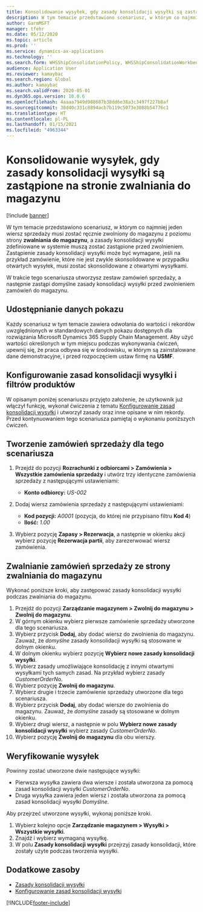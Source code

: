 ```yaml
---
title: Konsolidowanie wysyłek, gdy zasady konsolidacji wysyłki są zastąpione na stronie zwalniania do magazynu
description: W tym temacie przedstawiono scenariusz, w którym co najmniej jeden wiersz sprzedaży musi zostać ręcznie zwolniony do magazynu z poziomu strony zwalniania do magazynu, a zasady konsolidacji wysyłki zdefiniowane w systemie muszą zostać zastąpione przed zwolnieniem.
author: GarmMSFT
manager: tfehr
ms.date: 05/12/2020
ms.topic: article
ms.prod: ''
ms.service: dynamics-ax-applications
ms.technology: ''
ms.search.form: WHSShipConsolidationPolicy, WHSShipConsolidationWorkbench, WHSFilterGroupTable, WHSShipConsolidationSetShipment, WHSShipmentConsolidation, WHSFilterGenerallyAvail, WHSReleaseToWarehouse
audience: Application User
ms.reviewer: kamaybac
ms.search.region: Global
ms.author: kamaybac
ms.search.validFrom: 2020-05-01
ms.dyn365.ops.version: 10.0.6
ms.openlocfilehash: 4aaaa7949d988607b38dd6e38a3c3497f227b8af
ms.sourcegitcommit: 38d40c331c8894acb7b119c5073e3088b54776c1
ms.translationtype: HT
ms.contentlocale: pl-PL
ms.lasthandoff: 01/15/2021
ms.locfileid: "4963344"
---
```

# <a name="consolidate-shipments-when-the-shipment-consolidation-policy-is-overridden-from-the-release-to-warehouse-page"></a>Konsolidowanie wysyłek, gdy zasady konsolidacji wysyłki są zastąpione na stronie zwalniania do magazynu

[!include [banner](../includes/banner.md)]

W tym temacie przedstawiono scenariusz, w którym co najmniej jeden wiersz sprzedaży musi zostać ręcznie zwolniony do magazynu z poziomu strony **zwalniania do magazynu**, a zasady konsolidacji wysyłki zdefiniowane w systemie muszą zostać zastąpione przed zwolnieniem. Zastąpienie zasady konsolidacji wysyłki może być wymagane, jeśli na przykład zamówienie, które nie jest zwykle skonsolidowane w przypadku otwartych wysyłek, musi zostać skonsolidowane z otwartymi wysyłkami.

W trakcie tego scenariusza utworzysz zestaw zamówień sprzedaży, a następnie zastąpi domyślne zasady konsolidacji wysyłki przed zwolnieniem zamówień do magazynu.

## <a name="make-demo-data-available"></a>Udostępnianie danych pokazu

Każdy scenariusz w tym temacie zawiera odwołania do wartości i rekordów uwzględnionych w standardowych danych pokazu dostępnych dla rozwiązania Microsoft Dynamics 365 Supply Chain Management. Aby użyć wartości określonych w tym miejscu podczas wykonywania ćwiczeń, upewnij się, że praca odbywa się w środowisku, w którym są zainstalowane dane demonstracyjne, i przed rozpoczęciem ustaw firmę na **USMF**.

## <a name="set-up-shipment-consolidation-policies-and-product-filters"></a>Konfigurowanie zasad konsolidacji wysyłki i filtrów produktów

W opisanym poniżej scenariuszu przyjęto założenie, że użytkownik już włączył funkcję, wykonał ćwiczenia z tematu [Konfigurowanie zasad konsolidacji wysyłki](configure-shipment-consolidation-policies.md) i utworzył zasady oraz inne opisane w nim rekordy. Przed kontynuowaniem tego scenariusza pamiętaj o wykonaniu poniższych ćwiczeń.

## <a name="create-the-sales-orders-for-this-scenario"></a>Tworzenie zamówień sprzedaży dla tego scenariusza

1. Przejdź do pozycji **Rozrachunki z odbiorcami \> Zamówienia \> Wszystkie zamówienia sprzedaży** i utwórz trzy identyczne zamówienia sprzedaży z następującymi ustawieniami:

    - **Konto odbiorcy:** *US-002*

1. Dodaj wiersz zamówienia sprzedaży z następującymi ustawieniami:

    - **Kod pozycji:** *A0001* (pozycja, do której nie przypisano filtru **Kod 4**)
    - **Ilość:** *1.00*

1. Wybierz pozycję **Zapasy \> Rezerwacja**, a następnie w okienku akcji wybierz pozycję **Rezerwacja partii**, aby zarezerwować wiersz zamówienia.

## <a name="release-the-sales-orders-from-the-release-to-warehouse-page"></a>Zwalnianie zamówień sprzedaży ze strony zwalniania do magazynu

Wykonać poniższe kroki, aby zastępować zasady konsolidacji wysyłki podczas zwalniania do magazynu.

1. Przejdź do pozycji **Zarządzanie magazynem \> Zwolnij do magazynu \> Zwolnij do magazynu**.
1. W górnym okienku wybierz pierwsze zamówienie sprzedaży utworzone dla tego scenariusza.
1. Wybierz przycisk **Dodaj**, aby dodać wiersz do zwolnienia do magazynu. Zauważ, że *domyślne* zasady konsolidacji wysyłki są stosowane w dolnym okienku.
1. W dolnym okienku wybierz pozycję **Wybierz nowe zasady konsolidacji wysyłki**.
1. Wybierz zasady umożliwiające konsolidację z innymi otwartymi wysyłkami tych samych zasad. Na przykład wybierz zasady *CustomerOrderNo*.
1. Wybierz pozycję **Zwolnij do magazynu**.
1. Wybierz drugie i trzecie zamówienie sprzedaży utworzone dla tego scenariusza.
1. Wybierz przycisk **Dodaj**, aby dodać wiersze do zwolnienia do magazynu. Zauważ, że *domyślne* zasady są stosowane w dolnym okienku.
1. Wybierz drugi wiersz, a następnie w polu **Wybierz nowe zasady konsolidacji wysyłki** wybierz zasady *CustomerOrderNo*.
1. Wybierz pozycję **Zwolnij do magazynu** dla obu wierszy.

## <a name="verify-the-shipments"></a>Weryfikowanie wysyłek

Powinny zostać utworzone dwie następujące wysyłki:

- Pierwsza wysyłka zawiera dwa wiersze i została utworzona za pomocą zasad konsolidacji wysyłki *CustomerOrderNo*.
- Druga wysyłka zawiera jeden wiersz i została utworzona za pomocą zasad konsolidacji wysyłki *Domyślne*.

Aby przejrzeć utworzone wysyłki, wykonaj poniższe kroki.

1. Wybierz kolejno opcje **Zarządzanie magazynem \> Wysyłki \> Wszystkie wysyłki**.
1. Znajdź i wybierz wymaganą wysyłkę.
1. W polu **Zasady konsolidacji wysyłki** przejrzyj zasady konsolidacji, które zostały użyte podczas tworzenia wysyłki.

## <a name="additional-resources"></a>Dodatkowe zasoby

- [Zasady konsolidacji wysyłki](about-shipment-consolidation-policies.md)
- [Konfigurowanie zasad konsolidacji wysyłki](configure-shipment-consolidation-policies.md)


[!INCLUDE[footer-include](../../includes/footer-banner.md)]